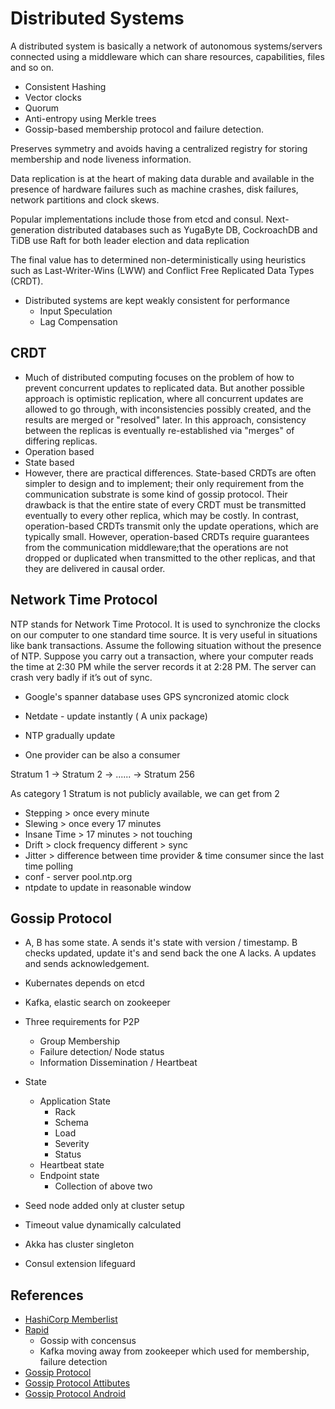 # Distributed Systems

A distributed system is basically a network of autonomous systems/servers connected using a middleware which can share resources, capabilities, files and so on.

- Consistent Hashing
- Vector clocks 
- Quorum
- Anti-entropy using Merkle trees
- Gossip-based membership protocol and failure detection.

Preserves symmetry and avoids having a centralized registry for storing membership and node liveness information.

Data replication is at the heart of making data durable and available in the presence of hardware failures such as machine crashes, disk failures, network partitions and clock skews.

Popular implementations include those from etcd and consul. Next-generation distributed databases such as YugaByte DB, CockroachDB and TiDB use Raft for both leader election and data replication

The final value has to determined non-deterministically using heuristics such as Last-Writer-Wins (LWW) and Conflict Free Replicated Data Types (CRDT).

- Distributed systems are kept weakly consistent for performance
  - Input Speculation
  - Lag Compensation


## CRDT
 - Much of distributed computing focuses on the problem of how to prevent concurrent updates to replicated data. But another possible approach is optimistic replication, where all concurrent updates are allowed to go through, with inconsistencies possibly created, and the results are merged or "resolved" later. In this approach, consistency between the replicas is eventually re-established via "merges" of differing replicas.
  - Operation based 
  - State based 
  - However, there are practical differences. State-based CRDTs are often simpler to design and to implement; their only requirement from the communication substrate is some kind of gossip protocol. Their drawback is that the entire state of every CRDT must be transmitted eventually to every other replica, which may be costly. In contrast, operation-based CRDTs transmit only the update operations, which are typically small. However, operation-based CRDTs require guarantees from the communication middleware;that the operations are not dropped or duplicated when transmitted to the other replicas, and that they are delivered in causal order.


## Network Time Protocol

NTP stands for Network Time Protocol. It is used to synchronize the clocks on our computer to one standard time source. It is very useful in situations like bank transactions. Assume the following situation without the presence of NTP. Suppose you carry out a transaction, where your computer reads the time at 2:30 PM while the server records it at 2:28 PM. The server can crash very badly if it’s out of sync.

- Google's spanner database uses GPS syncronized atomic clock

- Netdate - update instantly ( A unix package) 

- NTP gradually update 
- One provider can be also a consumer

Stratum 1 -> Stratum 2 -> ...... -> Stratum 256

As category 1 Stratum is not publicly available, we can get from 2

- Stepping > once every minute
- Slewing > once every 17 minutes
- Insane Time > 17 minutes > not touching
- Drift > clock frequency different > sync
- Jitter >   difference between time provider & time consumer since the last time polling
- conf - server pool.ntp.org
- ntpdate to update in reasonable window

## Gossip Protocol
- A, B has some state. A sends it's state with version / timestamp. B checks updated, update it's and send back the one A lacks. A updates and sends acknowledgement.
- Kubernates depends on etcd
- Kafka, elastic search on zookeeper
- Three requirements for P2P
  - Group Membership
  - Failure detection/ Node status
  - Information Dissemination / Heartbeat

- State
  - Application State
    - Rack
    - Schema
    - Load
    - Severity
    - Status 
  - Heartbeat state
  - Endpoint state 
    - Collection of above two  
- Seed node added only at cluster setup
- Timeout value dynamically calculated
- Akka has cluster singleton
- Consul extension lifeguard


## References
- [HashiCorp Memberlist](https://github.com/hashicorp/memberlist)
- [Rapid](https://github.com/lalithsuresh/rapid) 
  - Gossip with concensus
  - Kafka moving away from zookeeper which used for membership, failure detection 
- [Gossip Protocol](https://www.youtube.com/watch?v=MPfAekq4f5I&ab_channel=DistributedSystemsConference)
- [Gossip Protocol Attibutes](https://www.youtube.com/watch?v=FuP1Fvrv6ZQ&ab_channel=PlanetCassandra )
- [Gossip Protocol Android](https://github.com/leonardogcsoares/Gossip-Protocol-Android)